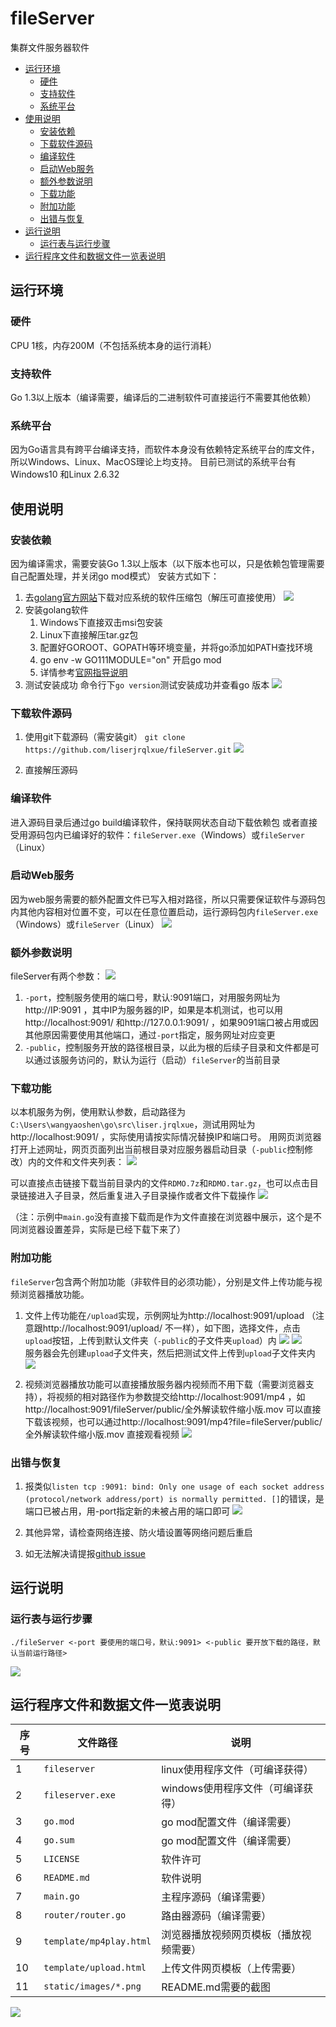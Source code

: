 # fileServer
集群文件服务器软件

  * [运行环境](#运行环境)
    + [硬件](#硬件)
    + [支持软件](#支持软件)
    + [系统平台](#系统平台)
  * [使用说明](#使用说明)
    + [安装依赖](#安装依赖)
    + [下载软件源码](#下载软件源码)
    + [编译软件](#编译软件)
    + [启动Web服务](#启动web服务)
    + [额外参数说明](#额外参数说明)
    + [下载功能](#下载功能)
    + [附加功能](#附加功能)
    + [出错与恢复](#出错与恢复)
  * [运行说明](#运行说明)
    + [运行表与运行步骤](#运行表与运行步骤)
  * [运行程序文件和数据文件一览表说明](#运行程序文件和数据文件一览表说明)

## 运行环境
### 硬件
CPU 1核，内存200M（不包括系统本身的运行消耗）

### 支持软件
Go 1.3以上版本（编译需要，编译后的二进制软件可直接运行不需要其他依赖）

### 系统平台
因为Go语言具有跨平台编译支持，而软件本身没有依赖特定系统平台的库文件，所以Windows、Linux、MacOS理论上均支持。
目前已测试的系统平台有Windows10 和Linux 2.6.32

## 使用说明
### 安装依赖
因为编译需求，需要安装Go 1.3以上版本（以下版本也可以，只是依赖包管理需要自己配置处理，并关闭go mod模式）
安装方式如下：
1. 去[golang官方网站](https://golang.org/dl/)下载对应系统的软件压缩包（解压可直接使用）
![](static/images/dl.png)
2. 安装golang软件
    1. Windows下直接双击msi包安装
    2. Linux下直接解压tar.gz包
    3. 配置好GOROOT、GOPATH等环境变量，并将go添加如PATH查找环境
    4. go env -w GO111MODULE="on" 开启go mod
    5. 详情参考[官网指导说明](https://golang.org/doc/install)
3. 测试安装成功
命令行下`go version`测试安装成功并查看go 版本
![](static/images/go.version.png)
 

### 下载软件源码
1.	使用git下载源码（需安装git）
`git clone https://github.com/liserjrqlxue/fileServer.git`
![](static/images/git.clone.png)
 
2.	直接解压源码

### 编译软件
进入源码目录后通过go build编译软件，保持联网状态自动下载依赖包
或者直接受用源码包内已编译好的软件：`fileServer.exe`（Windows）或`fileServer`（Linux）

### 启动Web服务
因为web服务需要的额外配置文件已写入相对路径，所以只需要保证软件与源码包内其他内容相对位置不变，可以在任意位置启动，运行源码包内`fileServer.exe`（Windows）或`fileServer`（Linux）
![](static/images/start.png)
 

### 额外参数说明
fileServer有两个参数：
![](static/images/usage.png)
 
1.	`-port`，控制服务使用的端口号，默认:9091端口，对用服务网址为 http://IP:9091 ，其中IP为服务器的IP，如果是本机测试，也可以用http://localhost:9091/ 和http://127.0.0.1:9091/ ，如果9091端口被占用或因其他原因需要使用其他端口，通过`-port`指定，服务网址对应变更
2.	`-public`，控制服务开放的路径根目录，以此为根的后续子目录和文件都是可以通过该服务访问的，默认为运行（启动）`fileServer`的当前目录

### 下载功能
以本机服务为例，使用默认参数，启动路径为`C:\Users\wangyaoshen\go\src\liser.jrqlxue`，测试用网址为http://localhost:9091/ ，实际使用请按实际情况替换IP和端口号。
用网页浏览器打开上述网址，网页页面列出当前根目录对应服务器启动目录（`-public`控制修改）内的文件和文件夹列表：
![](static/images/7.png)
 
可以直接点击链接下载当前目录内的文件`RDMO.7z`和`RDMO.tar.gz`，也可以点击目录链接进入子目录，然后重复进入子目录操作或者文件下载操作
![](static/images/8.png)
 
（注：示例中`main.go`没有直接下载而是作为文件直接在浏览器中展示，这个是不同浏览器设置差异，实际是已经下载下来了）

### 附加功能
`fileServer`包含两个附加功能（非软件目的必须功能），分别是文件上传功能与视频浏览器播放功能。
1.	文件上传功能在`/upload`实现，示例网址为http://localhost:9091/upload （注意跟http://localhost:9091/upload/ 不一样），如下图，选择文件，点击`upload`按钮，上传到默认文件夹（`-public`的子文件夹`upload`）内
![](static/images/9.png)
![](static/images/10.png)  
服务器会先创建`upload`子文件夹，然后把测试文件上传到`upload`子文件夹内
![](static/images/11.png)  
 
2.	视频浏览器播放功能可以直接播放服务器内视频而不用下载（需要浏览器支持），将视频的相对路径作为参数提交给http://localhost:9091/mp4 ，如http://localhost:9091/fileServer/public/全外解读软件缩小版.mov 可以直接下载该视频，也可以通过http://localhost:9091/mp4?file=fileServer/public/全外解读软件缩小版.mov 直接观看视频
![](static/images/12.png)  
 
### 出错与恢复
1.	报类似`listen tcp :9091: bind: Only one usage of each socket address (protocol/network address/port) is normally permitted. []`的错误，是端口已被占用，用-port指定新的未被占用的端口即可
![](static/images/err.png)
 
2.	其他异常，请检查网络连接、防火墙设置等网络问题后重启
3.	如无法解决请提报[github issue](../../issues)

## 运行说明
### 运行表与运行步骤
```shell script
./fileServer <-port 要使用的端口号，默认:9091> <-public 要开放下载的路径，默认当前运行路径>
```
![](static/images/usage2.png)  

## 运行程序文件和数据文件一览表说明
序号|文件路径|说明
----|-------|----
1	|`fileserver`|	linux使用程序文件（可编译获得）
2	|`fileserver.exe`|	windows使用程序文件（可编译获得）
3	|`go.mod`|	go mod配置文件（编译需要）
4	|`go.sum`|	go mod配置文件（编译需要）
5	|`LICENSE`|	软件许可
6	|`README.md`|	软件说明
7	|`main.go`|	主程序源码（编译需要）
8	|`router/router.go`|	路由器源码（编译需要）
9	|`template/mp4play.html`|	浏览器播放视频网页模板（播放视频需要）
10	|`template/upload.html`|	上传文件网页模板（上传需要）
11	|`static/images/*.png`|	README.md需要的截图

![](static/images/tree.png)

